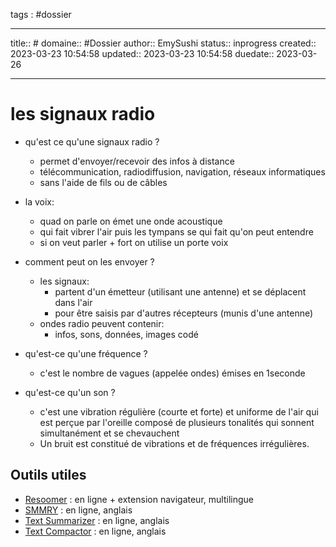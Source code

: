 
tags : #dossier


---

title:: #
domaine:: #Dossier
author:: EmySushi
status:: inprogress
created:: 2023-03-23 10:54:58
updated:: 2023-03-23 10:54:58
duedate:: 2023-03-26


---

# les signaux radio 

- qu'est ce qu'une signaux radio ?
	- permet d'envoyer/recevoir des infos à distance
	- télécommunication, radiodiffusion, navigation, réseaux informatiques
	- sans l'aide de fils ou de câbles

- la voix:
	- quad on parle on émet une onde acoustique 
	- qui fait vibrer l'air puis les tympans se qui fait qu'on peut entendre
	- si on veut parler + fort on utilise un porte voix

- comment peut on les envoyer ?
	- les signaux:
		-  partent d'un émetteur (utilisant une antenne) et se déplacent dans l'air
		-  pour être saisis par d'autres récepteurs (munis d'une antenne)
	- ondes radio peuvent contenir:
		- infos, sons, données, images codé

- qu'est-ce qu'une fréquence ?
	- c'est le nombre de vagues (appelée ondes) émises en 1seconde

- qu'est-ce qu'un son ?
	- c'est une vibration régulière (courte et forte) et uniforme de l'air qui est perçue par l'oreille composé de plusieurs tonalités qui sonnent simultanément et se chevauchent
	- Un bruit est constitué de vibrations et de fréquences irrégulières.



## Outils utiles

-   [Resoomer](https://resoomer.com/fr) : en ligne + extension navigateur, multilingue
-   [SMMRY](https://smmry.com/) : en ligne, anglais
-   [Text Summarizer](http://textsummarization.net/text-summarizer) : en ligne, anglais
-   [Text Compactor](https://www.textcompactor.com/) : en ligne, anglais